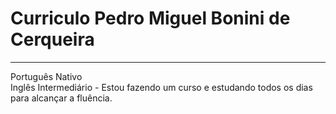 # Curriculo Pedro Miguel Bonini de Cerqueira
---

Português Nativo<br/>
Inglês Intermediário - Estou fazendo um curso e estudando todos os dias para alcançar a fluência.